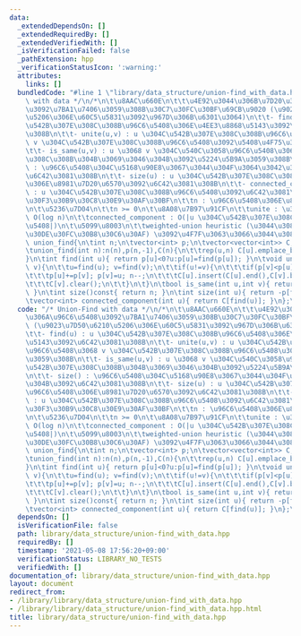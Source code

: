 ```yaml
---
data:
  _extendedDependsOn: []
  _extendedRequiredBy: []
  _extendedVerifiedWith: []
  _isVerificationFailed: false
  _pathExtension: hpp
  _verificationStatusIcon: ':warning:'
  attributes:
    links: []
  bundledCode: "#line 1 \"library/data_structure/union-find_with_data.hpp\"\n/* Union-Find\
    \ with data */\n/*\n\t\u8AAC\u660E\n\t\t\u4E92\u3044\u306B\u7D20\u306A\u96C6\u5408\
    \u3092\u7BA1\u7406\u3059\u308B\u30C7\u30FC\u30BF\u69CB\u9020 (\u9023\u7D50\u6210\
    \u5206\u306E\u60C5\u5831\u3092\u967D\u306B\u6301\u3064)\n\t\t- find(u) : u \u304C\
    \u542B\u307E\u308C\u308B\u96C6\u5408\u306E\u4EE3\u8868\u5143\u3092\u6C42\u3081\
    \u308B\n\t\t- unite(u,v) : u \u304C\u542B\u307E\u308C\u308B\u96C6\u5408\u3068\
    \ v \u304C\u542B\u307E\u308C\u308B\u96C6\u5408\u3092\u5408\u4F75\u3059\u308B\n\
    \t\t- is_same(u,v) : u \u3068 v \u304C\u540C\u3058\u96C6\u5408\u306B\u542B\u307E\
    \u308C\u308B\u304B\u3069\u3046\u304B\u3092\u5224\u5B9A\u3059\u308B\n\t\t- size()\
    \ : \u96C6\u5408\u304C\u5168\u90E8\u3067\u3044\u304F\u3064\u3042\u308B\u304B\u3092\
    \u6C42\u3081\u308B\n\t\t- size(u) : u \u304C\u542B\u307E\u308C\u308B\u96C6\u5408\
    \u306E\u8981\u7D20\u6570\u3092\u6C42\u3081\u308B\n\t\t- connected_component(u)\
    \ : u \u304C\u542B\u307E\u308C\u308B\u96C6\u5408\u3092\u6C42\u3081\u308B\n\t\u30B3\
    \u30F3\u30B9\u30C8\u30E9\u30AF\u30BF\n\t\tn : \u96C6\u5408\u306E\u8981\u7D20\u6570\
    \n\t\u5236\u7D04\n\t\tn >= 0\n\t\u8A08\u7B97\u91CF\n\t\tunite : \u306A\u3089\u3057\
    \ O(log n)\n\t\tconnected_component : O(|u \u304C\u542B\u307E\u308C\u308B\u96C6\
    \u5408|)\n\t\u5099\u8003\n\t\tweighted-union heuristic (\u3044\u308F\u3086\u308B\
    \u30DE\u30FC\u30B8\u30C6\u30AF) \u3092\u4F7F\u3063\u3066\u3044\u308B\n*/\n\nclass\
    \ union_find{\n\tint n;\n\tvector<int> p;\n\tvector<vector<int>> C;\npublic:\n\
    \tunion_find(int n):n(n),p(n,-1),C(n){\n\t\trep(u,n) C[u].emplace_back(u);\n\t\
    }\n\tint find(int u){ return p[u]<0?u:p[u]=find(p[u]); }\n\tvoid unite(int u,int\
    \ v){\n\t\tu=find(u); v=find(v);\n\t\tif(u!=v){\n\t\t\tif(p[v]<p[u]) swap(u,v);\n\
    \t\t\tp[u]+=p[v]; p[v]=u; n--;\n\t\t\tC[u].insert(C[u].end(),C[v].begin(),C[v].end());\n\
    \t\t\tC[v].clear();\n\t\t}\n\t}\n\tbool is_same(int u,int v){ return find(u)==find(v);\
    \ }\n\tint size()const{ return n; }\n\tint size(int u){ return -p[find(u)]; }\n\
    \tvector<int> connected_component(int u){ return C[find(u)]; }\n};\n"
  code: "/* Union-Find with data */\n/*\n\t\u8AAC\u660E\n\t\t\u4E92\u3044\u306B\u7D20\
    \u306A\u96C6\u5408\u3092\u7BA1\u7406\u3059\u308B\u30C7\u30FC\u30BF\u69CB\u9020\
    \ (\u9023\u7D50\u6210\u5206\u306E\u60C5\u5831\u3092\u967D\u306B\u6301\u3064)\n\
    \t\t- find(u) : u \u304C\u542B\u307E\u308C\u308B\u96C6\u5408\u306E\u4EE3\u8868\
    \u5143\u3092\u6C42\u3081\u308B\n\t\t- unite(u,v) : u \u304C\u542B\u307E\u308C\u308B\
    \u96C6\u5408\u3068 v \u304C\u542B\u307E\u308C\u308B\u96C6\u5408\u3092\u5408\u4F75\
    \u3059\u308B\n\t\t- is_same(u,v) : u \u3068 v \u304C\u540C\u3058\u96C6\u5408\u306B\
    \u542B\u307E\u308C\u308B\u304B\u3069\u3046\u304B\u3092\u5224\u5B9A\u3059\u308B\
    \n\t\t- size() : \u96C6\u5408\u304C\u5168\u90E8\u3067\u3044\u304F\u3064\u3042\u308B\
    \u304B\u3092\u6C42\u3081\u308B\n\t\t- size(u) : u \u304C\u542B\u307E\u308C\u308B\
    \u96C6\u5408\u306E\u8981\u7D20\u6570\u3092\u6C42\u3081\u308B\n\t\t- connected_component(u)\
    \ : u \u304C\u542B\u307E\u308C\u308B\u96C6\u5408\u3092\u6C42\u3081\u308B\n\t\u30B3\
    \u30F3\u30B9\u30C8\u30E9\u30AF\u30BF\n\t\tn : \u96C6\u5408\u306E\u8981\u7D20\u6570\
    \n\t\u5236\u7D04\n\t\tn >= 0\n\t\u8A08\u7B97\u91CF\n\t\tunite : \u306A\u3089\u3057\
    \ O(log n)\n\t\tconnected_component : O(|u \u304C\u542B\u307E\u308C\u308B\u96C6\
    \u5408|)\n\t\u5099\u8003\n\t\tweighted-union heuristic (\u3044\u308F\u3086\u308B\
    \u30DE\u30FC\u30B8\u30C6\u30AF) \u3092\u4F7F\u3063\u3066\u3044\u308B\n*/\n\nclass\
    \ union_find{\n\tint n;\n\tvector<int> p;\n\tvector<vector<int>> C;\npublic:\n\
    \tunion_find(int n):n(n),p(n,-1),C(n){\n\t\trep(u,n) C[u].emplace_back(u);\n\t\
    }\n\tint find(int u){ return p[u]<0?u:p[u]=find(p[u]); }\n\tvoid unite(int u,int\
    \ v){\n\t\tu=find(u); v=find(v);\n\t\tif(u!=v){\n\t\t\tif(p[v]<p[u]) swap(u,v);\n\
    \t\t\tp[u]+=p[v]; p[v]=u; n--;\n\t\t\tC[u].insert(C[u].end(),C[v].begin(),C[v].end());\n\
    \t\t\tC[v].clear();\n\t\t}\n\t}\n\tbool is_same(int u,int v){ return find(u)==find(v);\
    \ }\n\tint size()const{ return n; }\n\tint size(int u){ return -p[find(u)]; }\n\
    \tvector<int> connected_component(int u){ return C[find(u)]; }\n};\n"
  dependsOn: []
  isVerificationFile: false
  path: library/data_structure/union-find_with_data.hpp
  requiredBy: []
  timestamp: '2021-05-08 17:56:20+09:00'
  verificationStatus: LIBRARY_NO_TESTS
  verifiedWith: []
documentation_of: library/data_structure/union-find_with_data.hpp
layout: document
redirect_from:
- /library/library/data_structure/union-find_with_data.hpp
- /library/library/data_structure/union-find_with_data.hpp.html
title: library/data_structure/union-find_with_data.hpp
---
```

